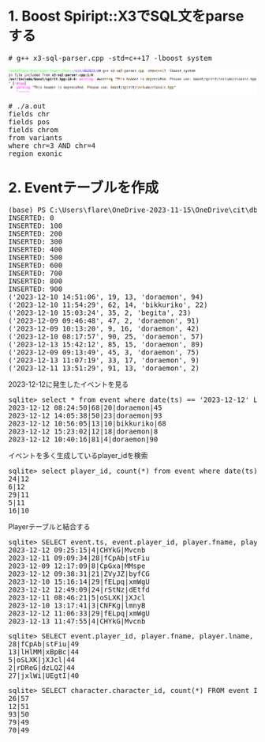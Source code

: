 # 1. Boost Spiript::X3でSQL文をparseする
<pre>
# g++ x3-sql-parser.cpp -std=c++17 -lboost_system
</pre>
<img src="x3.png">
<pre>
# ./a.out 
fields chr
fields pos
fields chrom
from variants
where chr=3 AND chr=4 
region exonic
</pre>


# 2. Eventテーブルを作成
<pre>
(base) PS C:\Users\flare\OneDrive-2023-11-15\OneDrive\cit\db2023\8> python .\08_createEventTable.py
INSERTED: 0
INSERTED: 100
INSERTED: 200
INSERTED: 300
INSERTED: 400
INSERTED: 500
INSERTED: 600
INSERTED: 700
INSERTED: 800
INSERTED: 900
('2023-12-10 14:51:06', 19, 13, 'doraemon', 94)
('2023-12-10 11:54:29', 62, 14, 'bikkuriko', 22)
('2023-12-10 15:03:24', 35, 2, 'begita', 23)
('2023-12-09 09:46:48', 47, 2, 'doraemon', 91)
('2023-12-09 10:13:20', 9, 16, 'doraemon', 42)
('2023-12-10 08:17:57', 90, 25, 'doraemon', 57)
('2023-12-13 15:42:12', 85, 15, 'doraemon', 89)
('2023-12-09 09:13:49', 45, 3, 'doraemon', 75)
('2023-12-13 11:07:19', 33, 17, 'doraemon', 9)
('2023-12-11 13:51:29', 91, 13, 'doraemon', 2)
</pre>
2023-12-12に発生したイベントを見る
<pre>
sqlite> select * from event where date(ts) == '2023-12-12' LIMIT 5;
2023-12-12 08:24:50|68|20|doraemon|45
2023-12-12 14:05:38|50|23|doraemon|93
2023-12-12 10:56:05|13|10|bikkuriko|68
2023-12-12 15:23:02|12|18|doraemon|8
2023-12-12 10:40:16|81|4|doraemon|90
</pre>
イベントを多く生成しているplayer_idを検索
<pre>
sqlite> select player_id, count(*) from event where date(ts) == '2023-12-12' group by player_id ORDER BY count(*) DESC LIMIT 5;
24|12
6|12
29|11
5|11
16|10
</pre>
Playerテーブルと結合する
<pre>
sqlite> SELECT event.ts, event.player_id, player.fname, player.lname FROM event INNER JOIN player ON event.player_id = player.player_id LIMIT 10;
2023-12-12 09:25:15|4|CHYkG|Mvcnb
2023-12-11 09:09:34|28|fCpAb|stFiu
2023-12-09 12:17:09|8|CpGxa|MMspe
2023-12-12 09:38:31|21|ZVyJZ|byfCG
2023-12-10 15:16:14|29|fELpq|xmWgU
2023-12-12 12:49:09|24|rStNz|dEtfd
2023-12-11 08:46:21|5|oSLXK|jXJcl
2023-12-10 13:17:41|3|CNFKg|lmnyB
2023-12-12 11:06:33|29|fELpq|xmWgU
2023-12-13 11:47:55|4|CHYkG|Mvcnb
</pre>
<pre>
sqlite> SELECT event.player_id, player.fname, player.lname, count(*) FROM event INNER JOIN player ON event.player_id = player.player_id GROUP BY event.player_id ORDER BY count(*) DESC LIMIT 5;
28|fCpAb|stFiu|49
13|lHlMM|xBpBc|44
5|oSLXK|jXJcl|44
2|rDReG|dzLQZ|44
27|jxlWi|UEgtI|40
</pre>
<pre>
sqlite> SELECT character.character_id, count(*) FROM event INNER JOIN character ON event.character_id = character.character_id GROUP by character.character_id ORDER BY count(*) DESC LIMIT 5;
26|57
12|51
93|50
79|49
70|49 
</pre>
